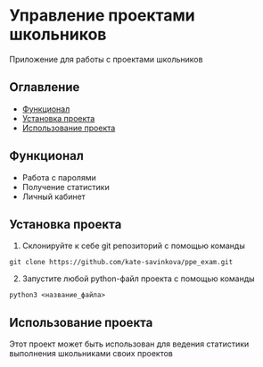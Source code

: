 # Управление проектами школьников

Приложение для работы с проектами школьников

## Оглавление

<!-- - [Текст ссылки](#твоё_название) -->
- [Функционал](#функционал)
- [Установка проекта](#установка-проекта)
- [Использование проекта](#использование-проекта)

## Функционал
- Работа с паролями
- Получение статистики
- Личный кабинет

## Установка проекта
1. Склонируйте к себе git репозиторий с помощью команды

`git clone https://github.com/kate-savinkova/ppe_exam.git`

2. Запустите любой python-файл проекта с помощью команды

`python3 <название_файла>`

## Использование проекта

Этот проект может быть использован для ведения статистики выполнения школьниками своих проектов